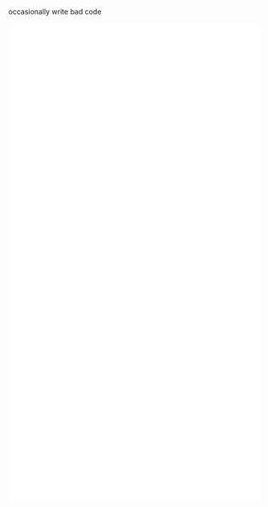 occasionally write bad code

![Metrics](https://github.com/meizuflux/meizuflux/blob/main/github-metrics.svg)
